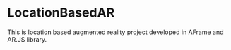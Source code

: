 # LocationBasedAR
This is location based augmented reality project developed in AFrame and AR.JS library.
